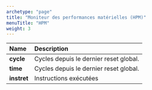 ```yaml
---
archetype: "page"
title: "Moniteur des performances matérielles (HPM)"
menuTitle: "HPM"
weight: 3
---
```





| Name                    |   Description                                  |
|:------------------------|:-----------------------------------------------|
| **cycle**               | Cycles depuis le dernier reset global. |
| **time**                | Cycles depuis le dernier reset global. |
| **instret**             | Instructions exécutées |